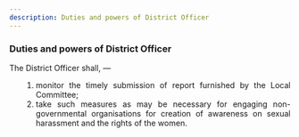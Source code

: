 ```yaml
---
description: Duties and powers of District Officer
---
```


<style>
    ol.outer-list {
        list-style-type: lower-alpha;
    }
    ol.outer-list ol.inner-list {
        list-style-type: lower-alpha;
    }
</style>

### Duties and powers of District Officer

<div style="text-align: justify">

The District Officer shall, —
<ol class="outer-list">
<ol class="innerlist">
    <li> monitor the timely submission of report furnished by the Local Committee;
    <li> take such measures as may be necessary for engaging non-governmental organisations for creation of awareness on sexual harassment and the rights of the women.
</ol>
</ol>

